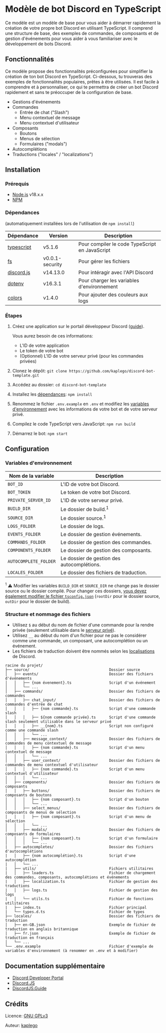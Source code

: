 # Modèle de bot Discord en TypeScript

Ce modèle est un modèle de base pour vous aider à démarrer rapidement la création de votre propre bot Discord en utilisant TypeScript. Il comprend une structure de base, des exemples de commandes, de composants et de gestion d'événements pour vous aider à vous familiariser avec le développement de bots Discord.

## Fonctionnalités

Ce modèle propose des fonctionnalités préconfigurées pour simplifier la création de ton bot Discord en TypeScript. Ci-dessous, tu trouveras des exemples de fonctionnalités populaires, prêtes à être utilisées. Il est facile à comprendre et à personnaliser, ce qui te permettra de créer un bot Discord rapidement et sans te préoccuper de la configuration de base.

-   Gestions d'événements
-   Commandes
    -   Entrée de chat ("Slash")
    -   Menu contextuel de message
    -   Menu contextuel d'utilisateur
-   Composants
    -   Boutons
    -   Menus de sélection
    -   Formulaires ("modals")
-   Autocomplétions
-   Traductions ("locales" / "localizations")

## Installation

### Prérequis

-   [Node.js](https://nodejs.org/en/) v18.x.x
-   [NPM](https://www.npmjs.com/)

### Dépendances

(automatiquement installées lors de l'utilisation de `npm install`)

| Dépendance                                             | Version           | Description                                    |
| ------------------------------------------------------ | ----------------- | ---------------------------------------------- |
| [typescript](https://www.npmjs.com/package/typescript) | v5.1.6            | Pour compiler le code TypeScript en JavaScript |
| [fs](https://www.npmjs.com/package/fs)                 | v0.0.1-security   | Pour gérer les fichiers                        |
| [discord.js](https://www.npmjs.com/package/discord.js) | v14.13.0          | Pour intéragir avec l'API Discord              |
| [dotenv](https://www.npmjs.com/package/dotenv)         | v16.3.1           | Pour charger les variables  d'environnement    |
| [colors](https://www.npmjs.com/package/colors)         | v1.4.0            | Pour ajouter des couleurs aux logs             |

### Étapes

1. Créez une application sur le portail développeur Discord ([guide](https://discord.com/developers/docs/getting-started#step-1-creating-an-app)).

   Vous aurez besoin de ces informations:
    - L'ID de votre application
    - Le token de votre bot
    - (Optionnel) L'ID de votre serveur privé (pour les commandes privées)
3. Clonez le dépôt: `git clone https://github.com/kaplego/discord-bot-template.git`
4. Accédez au dossier: `cd discord-bot-template`
5. Installez les [dépendances](#dépendances): `npm install`
6. Renommez le fichier `.env.example` en `.env` et modifiez les [variables d'environnement](#variables-denvironnement) avec les informations de votre bot et de votre serveur privé.
7. Compilez le code TypeScript vers JavaScript: `npm run build`
8. Démarrez le bot: `npm start`

## Configuration

### Variables d'environnement

| Nom de la variable    | Description                                |
| --------------------- | ------------------------------------------ |
| `BOT_ID`              | L'ID de votre bot Discord.                 |
| `BOT_TOKEN`           | Le token de votre bot Discord.             |
| `PRIVATE_SERVER_ID`   | L'ID de votre serveur privé.               |
| `BUILD_DIR`           | Le dossier de build.<sup>1</sup>           |
| `SOURCE_DIR`          | Le dossier source.<sup>1</sup>             |
| `LOGS_FOLDER`         | Le dossier de logs.                        |
| `EVENTS_FOLDER`       | Le dossier de gestion événements.          |
| `COMMANDS_FOLDER`     | Le dossier de gestion des commandes.       |
| `COMPONENTS_FOLDER`   | Le dossier de gestion des composants.      |
| `AUTOCOMPLETE_FOLDER` | Le dossier de gestion des autocomplétions. |
| `LOCALES_FOLDER`      | Le dossier des fichiers de traduction.     |

<sup>1</sup> ⚠️ Modifier les variables `BUILD_DIR` et `SOURCE_DIR` ne change pas le dossier source ou le dossier compilé. Pour changer ces dossiers, <u>vous devez également modifier le fichier `tsconfig.json`</u> (`rootDir` pour le dossier source, `outDir` pour le dossier de build).

### Structure et nommage des fichiers

-   Utilisez `$` au début du nom de fichier d'une commande pour la rendre privée (seulement utilisable dans le [serveur privé](#variables-denvironnement)).
-   Utilisez `__` au début du nom d'un fichier pour ne pas le considérer comme une commande, un composant, une autocomplétion ou un événement.
-   Les fichiers de traduction doivent être nommés selon les [localisations](https://discord.com/developers/docs/reference#locales) de Discord.

```
racine du projet/
├── source/                                    Dossier source
│   ├── events/                                Dossier des fichiers d'événements
│   │   ├── {nom évenement}.ts                 Script d'un événement
│   │   └── ...
│   ├── commands/                              Dossier des fichiers de commandes
│   │   ├── chat_input/                        Dossier des fichiers de commandes d'entrée de chat
│   │   │   ├── {nom commande}.ts              Script d'une commande slash
│   │   │   ├── ${nom commande privée}.ts      Script d'une commande slash seulement utilisable dans le serveur privé
│   │   │   ├── __{nom}.ts                     Script non configuré comme une commande slash
│   │   │   └── ...
│   │   ├── message_context/                   Dossier des fichiers de commandes de menu contextuel de message
│   │   │   ├── {nom commande}.ts              Script d'un menu contextuel de message
│   │   │   └── ...
│   │   ├── user_context/                      Dossier des fichiers de commandes de menu contextuel d'utilisateur
│   │   │   ├── {nom commande}.ts              Script d'un menu contextuel d'utilisateur
│   │   │   └── ...
│   ├── components/                            Dossier des fichiers de composants
│   │   ├── buttons/                           Dossier des fichiers de composants de boutons
│   │   │   ├── {nom composant}.ts             Script d'un bouton
│   │   │   └── ...
│   │   ├── select_menus/                      Dossier des fichiers de composants de menus de sélection
│   │   │   ├── {nom composant}.ts             Script d'un menu de sélection
│   │   │   └── ...
│   │   ├── modals/                            Dossier des fichiers de composants de formulaires
│   │   │   ├── {nom composant}.ts             Script d'un formulaire
│   │   │   └── ...
|   ├── autocompletes/                         Dossier des fichiers d'autocomplétions
|   │   ├── {nom autocomplétion}.ts            Script d'une autocomplétion
|   │   └── ...
|   ├── utils/                                 Fichiers utilitaires
|   │   ├── loaders.ts                         Fichier de chargement des commandes, composants, autocomplétions et événements
|   │   ├── localization.ts                    Fichier de gestion des traductions
|   │   ├── logs.ts                            Fichier de gestion des logs
|   │   └── utils.ts                           Fichier de fonctions utilitaires
|   ├── index.ts                               Fichier principal
|   └── types.d.ts                             Fichier de types
├── locales/                                   Dossier des fichiers de traduction
│   ├── en-GB.json                             Exemple de fichier de traduction en anglais britannique
│   ├── fr.json                                Exemple de fichier de traduction en français
│   └── ...
└── .env.example                               Fichier d'exemple de variables d'environnement (à renommer en .env et à modifier)
```

## Documentation supplémentaire

-   [Discord Developer Portal](https://discord.com/developers/docs/intro)
-   [Discord.JS](https://old.discordjs.dev/#/docs/discord.js/14.13.0/general/welcome)
-   [DiscordJS.Guide](https://discordjs.guide/)

## Crédits

Licence: [GNU GPLv3](https://github.com/kaplego/discord-bot-template/blob/main/LICENSE.md)

Auteur: [kaplego](https://github.com/kaplego)
